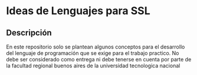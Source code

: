 # Ideas de Lenguajes para SSL  
## Descripción  
En este repositorio solo se plantean algunos conceptos para el desarrollo del lenguaje de programación que se exige para el trabajo practico. No debe ser considerado como entrega ni debe tenerse en cuenta por parte de la facultad regional buenos aires de la universidad tecnologica nacional
